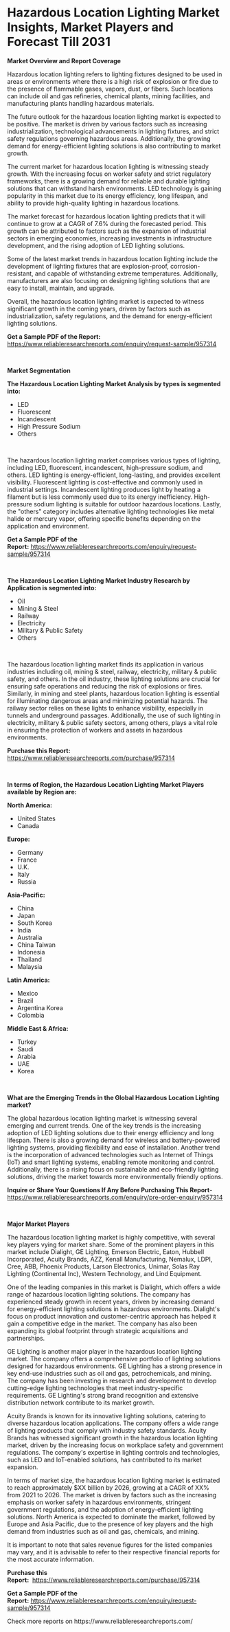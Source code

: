 <p><h1>Hazardous Location Lighting Market Insights, Market Players and Forecast Till 2031</h1></p><p><strong>Market Overview and Report Coverage</strong></p>
<p><p>Hazardous location lighting refers to lighting fixtures designed to be used in areas or environments where there is a high risk of explosion or fire due to the presence of flammable gases, vapors, dust, or fibers. Such locations can include oil and gas refineries, chemical plants, mining facilities, and manufacturing plants handling hazardous materials.</p><p>The future outlook for the hazardous location lighting market is expected to be positive. The market is driven by various factors such as increasing industrialization, technological advancements in lighting fixtures, and strict safety regulations governing hazardous areas. Additionally, the growing demand for energy-efficient lighting solutions is also contributing to market growth.</p><p>The current market for hazardous location lighting is witnessing steady growth. With the increasing focus on worker safety and strict regulatory frameworks, there is a growing demand for reliable and durable lighting solutions that can withstand harsh environments. LED technology is gaining popularity in this market due to its energy efficiency, long lifespan, and ability to provide high-quality lighting in hazardous locations.</p><p>The market forecast for hazardous location lighting predicts that it will continue to grow at a CAGR of 7.6% during the forecasted period. This growth can be attributed to factors such as the expansion of industrial sectors in emerging economies, increasing investments in infrastructure development, and the rising adoption of LED lighting solutions.</p><p>Some of the latest market trends in hazardous location lighting include the development of lighting fixtures that are explosion-proof, corrosion-resistant, and capable of withstanding extreme temperatures. Additionally, manufacturers are also focusing on designing lighting solutions that are easy to install, maintain, and upgrade.</p><p>Overall, the hazardous location lighting market is expected to witness significant growth in the coming years, driven by factors such as industrialization, safety regulations, and the demand for energy-efficient lighting solutions.</p></p>
<p><strong>Get a Sample PDF of the Report:</strong> <a href="https://www.reliableresearchreports.com/enquiry/request-sample/957314">https://www.reliableresearchreports.com/enquiry/request-sample/957314</a></p>
<p>&nbsp;</p>
<p><strong>Market Segmentation</strong></p>
<p><strong>The Hazardous Location Lighting Market Analysis by types is segmented into:</strong></p>
<p><ul><li>LED</li><li>Fluorescent</li><li>Incandescent</li><li>High Pressure Sodium</li><li>Others</li></ul></p>
<p>&nbsp;</p>
<p><p>The hazardous location lighting market comprises various types of lighting, including LED, fluorescent, incandescent, high-pressure sodium, and others. LED lighting is energy-efficient, long-lasting, and provides excellent visibility. Fluorescent lighting is cost-effective and commonly used in industrial settings. Incandescent lighting produces light by heating a filament but is less commonly used due to its energy inefficiency. High-pressure sodium lighting is suitable for outdoor hazardous locations. Lastly, the "others" category includes alternative lighting technologies like metal halide or mercury vapor, offering specific benefits depending on the application and environment.</p></p>
<p><strong>Get a Sample PDF of the Report:</strong>&nbsp;<a href="https://www.reliableresearchreports.com/enquiry/request-sample/957314">https://www.reliableresearchreports.com/enquiry/request-sample/957314</a></p>
<p>&nbsp;</p>
<p><strong>The Hazardous Location Lighting Market Industry Research by Application is segmented into:</strong></p>
<p><ul><li>Oil</li><li>Mining & Steel</li><li>Railway</li><li>Electricity</li><li>Military & Public Safety</li><li>Others</li></ul></p>
<p>&nbsp;</p>
<p><p>The hazardous location lighting market finds its application in various industries including oil, mining & steel, railway, electricity, military & public safety, and others. In the oil industry, these lighting solutions are crucial for ensuring safe operations and reducing the risk of explosions or fires. Similarly, in mining and steel plants, hazardous location lighting is essential for illuminating dangerous areas and minimizing potential hazards. The railway sector relies on these lights to enhance visibility, especially in tunnels and underground passages. Additionally, the use of such lighting in electricity, military & public safety sectors, among others, plays a vital role in ensuring the protection of workers and assets in hazardous environments.</p></p>
<p><strong>Purchase this Report:</strong>&nbsp; <a href="https://www.reliableresearchreports.com/purchase/957314">https://www.reliableresearchreports.com/purchase/957314</a></p>
<p>&nbsp;</p>
<p><strong>In terms of Region, the Hazardous Location Lighting Market Players available by Region are:</strong></p>
<p>
    <p> <strong> North America: </strong>
        <ul>
            <li>United States</li>
            <li>Canada</li>
        </ul>
        </p> 
    <p> <strong> Europe: </strong>
        <ul>
            <li>Germany</li>
            <li>France</li>
            <li>U.K.</li>
            <li>Italy</li>
            <li>Russia</li>
        </ul>
        </p> 
    <p> <strong> Asia-Pacific: </strong>
        <ul>
            <li>China</li>
            <li>Japan</li>
            <li>South Korea</li>
            <li>India</li>
            <li>Australia</li>
            <li>China Taiwan</li>
            <li>Indonesia</li>
            <li>Thailand</li>
            <li>Malaysia</li>
        </ul>
        </p> 
    <p> <strong> Latin America: </strong>
        <ul>
            <li>Mexico</li>
            <li>Brazil</li>
            <li>Argentina Korea</li>
            <li>Colombia</li>
        </ul>
        </p> 
    <p> <strong> Middle East & Africa: </strong>
        <ul>
            <li>Turkey</li>
            <li>Saudi</li>
            <li>Arabia</li>
            <li>UAE</li>
            <li>Korea</li>
        </ul>
    </p>
    </p>
<p>&nbsp;</p>
<p><strong>What are the Emerging Trends in the Global Hazardous Location Lighting market?</strong></p>
<p><p>The global hazardous location lighting market is witnessing several emerging and current trends. One of the key trends is the increasing adoption of LED lighting solutions due to their energy efficiency and long lifespan. There is also a growing demand for wireless and battery-powered lighting systems, providing flexibility and ease of installation. Another trend is the incorporation of advanced technologies such as Internet of Things (IoT) and smart lighting systems, enabling remote monitoring and control. Additionally, there is a rising focus on sustainable and eco-friendly lighting solutions, driving the market towards more environmentally friendly options.</p></p>
<p><strong>Inquire or Share Your Questions If Any Before Purchasing This Report</strong>- <a href="https://www.reliableresearchreports.com/enquiry/pre-order-enquiry/957314">https://www.reliableresearchreports.com/enquiry/pre-order-enquiry/957314</a></p>
<p>&nbsp;</p>
<p><strong>Major Market Players</strong></p>
<p><p>The hazardous location lighting market is highly competitive, with several key players vying for market share. Some of the prominent players in this market include Dialight, GE Lighting, Emerson Electric, Eaton, Hubbell Incorporated, Acuity Brands, AZZ, Kenall Manufacturing, Nemalux, LDPI, Cree, ABB, Phoenix Products, Larson Electronics, Unimar, Solas Ray Lighting (Continental Inc), Western Technology, and Lind Equipment.</p><p>One of the leading companies in this market is Dialight, which offers a wide range of hazardous location lighting solutions. The company has experienced steady growth in recent years, driven by increasing demand for energy-efficient lighting solutions in hazardous environments. Dialight's focus on product innovation and customer-centric approach has helped it gain a competitive edge in the market. The company has also been expanding its global footprint through strategic acquisitions and partnerships.</p><p>GE Lighting is another major player in the hazardous location lighting market. The company offers a comprehensive portfolio of lighting solutions designed for hazardous environments. GE Lighting has a strong presence in key end-use industries such as oil and gas, petrochemicals, and mining. The company has been investing in research and development to develop cutting-edge lighting technologies that meet industry-specific requirements. GE Lighting's strong brand recognition and extensive distribution network contribute to its market growth.</p><p>Acuity Brands is known for its innovative lighting solutions, catering to diverse hazardous location applications. The company offers a wide range of lighting products that comply with industry safety standards. Acuity Brands has witnessed significant growth in the hazardous location lighting market, driven by the increasing focus on workplace safety and government regulations. The company's expertise in lighting controls and technologies, such as LED and IoT-enabled solutions, has contributed to its market expansion.</p><p>In terms of market size, the hazardous location lighting market is estimated to reach approximately $XX billion by 2026, growing at a CAGR of XX% from 2021 to 2026. The market is driven by factors such as the increasing emphasis on worker safety in hazardous environments, stringent government regulations, and the adoption of energy-efficient lighting solutions. North America is expected to dominate the market, followed by Europe and Asia Pacific, due to the presence of key players and the high demand from industries such as oil and gas, chemicals, and mining.</p><p>It is important to note that sales revenue figures for the listed companies may vary, and it is advisable to refer to their respective financial reports for the most accurate information.</p></p>
<p><strong>Purchase this Report:</strong>&nbsp;&nbsp;<a href="https://www.reliableresearchreports.com/purchase/957314">https://www.reliableresearchreports.com/purchase/957314</a></p>
<p></p>
<p><strong>Get a Sample PDF of the Report:</strong>&nbsp;<a href="https://www.reliableresearchreports.com/enquiry/request-sample/957314">https://www.reliableresearchreports.com/enquiry/request-sample/957314</a></p>
<p>Check more reports on https://www.reliableresearchreports.com/</p>